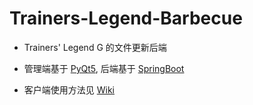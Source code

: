 # Trainers-Legend-Barbecue
- Trainers' Legend G 的文件更新后端
- 管理端基于 [PyQt5](https://www.riverbankcomputing.com/software/pyqt/), 后端基于 [SpringBoot](https://spring.io/projects/spring-boot)
  
 - 客户端使用方法见 [Wiki](https://github.com/chinosk6/Trainers-Legend-Barbecue/wiki/%E5%AE%A2%E6%88%B7%E7%AB%AF%E4%BD%BF%E7%94%A8%E4%BB%8B%E7%BB%8D)

